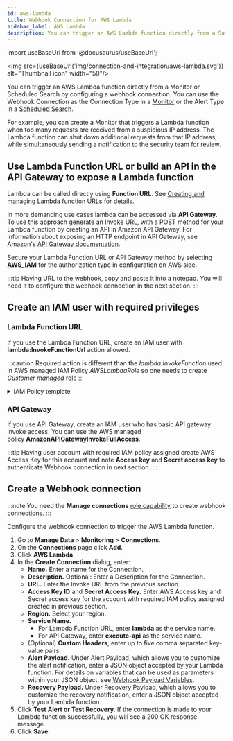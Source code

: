 ```yaml
---
id: aws-lambda
title: Webhook Connection for AWS Lambda
sidebar_label: AWS Lambda
description: You can trigger an AWS Lambda function directly from a Sumo Logic alert by configuring a webhook connection.
---
```


import useBaseUrl from '@docusaurus/useBaseUrl';

<img src={useBaseUrl('img/connection-and-integration/aws-lambda.svg')} alt="Thumbnail icon" width="50"/>

You can trigger an AWS Lambda function directly from a Monitor or Scheduled Search by configuring a webhook connection. You can use the Webhook Connection as the Connection Type in a [Monitor](/docs/alerts/monitors) or the Alert Type in a [Scheduled Search](schedule-searches-webhook-connections.md).

For example, you can create a Monitor that triggers a Lambda function when too many requests are received from a suspicious IP address. The Lambda function can shut down additional requests from that IP address, while simultaneously sending a notification to the security team for review.

## Use Lambda Function URL or build an API in the API Gateway to expose a Lambda function

Lambda can be called directly using **Function URL**. See [Creating and managing Lambda function URLs](https://docs.aws.amazon.com/lambda/latest/dg/urls-configuration.html) for details.

In more demanding use cases lambda can be accessed via **API Gateway**. To use this approach generate an Invoke URL, with a POST method for your Lambda function by creating an API in Amazon API Gateway. For information about exposing an HTTP endpoint in API Gateway, see Amazon's [API Gateway documentation](https://docs.aws.amazon.com/apigateway/latest/developerguide/getting-started.html).

Secure your Lambda Function URL or API Gateway method by selecting **AWS_IAM** for the authorization type in configuration on AWS side.

:::tip
Having URL to the webhook, copy and paste it into a notepad. You will need it to configure the webhook connection in the next section.
:::

## Create an IAM user with required privileges

### Lambda Function URL

If you use the Lambda Function URL, create an IAM user with **lambda:InvokeFunctionUrl** action allowed. 

:::caution
Required action is different than the *lambda:InvokeFunction* used in AWS managed IAM Policy *AWSLambdaRole* so one needs to create *Customer managed* role
:::

<details><summary>IAM Policy template</summary>

Custom policy: 
```json
{
    "Version": "2012-10-17",
    "Statement": [
        {
            "Effect": "Allow",
            "Action": [
                "lambda:InvokeFunctionUrl"
            ],
            "Resource": "arn:aws:lambda:*:*:function:*"
        }
    ]
}
```

</details>

### API Gateway

If you use API Gateway, create an IAM user who has basic API gateway invoke access. You can use the AWS managed policy **AmazonAPIGatewayInvokeFullAccess**.

:::tip
Having user account with required IAM policy assigned create AWS Access Key for this account and note **Access key** and **Secret access key** to authenticate Webhook connection in next section.
:::

## Create a Webhook connection

:::note
You need the **Manage connections** [role capability](/docs/manage/users-roles/roles/role-capabilities.md) to create webhook connections.
:::

Configure the webhook connection to trigger the AWS Lambda function.

1. Go to **Manage Data** > **Monitoring** > **Connections**.
1. On the **Connections** page click **Add**.
1. Click **AWS Lambda**.
1. In the **Create Connection** dialog, enter:
    * **Name.** Enter a name for the Connection.
    * **Description.** Optional: Enter a Description for the Connection.
    * **URL.** Enter the Invoke URL from the previous section.
    * **Access Key ID** and **Secret Access Key.** Enter AWS Access key and Secret access key for the account with required IAM policy assigned created in previous section.
    * **Region.** Select your region.
    * **Service Name.** 
      * For Lambda Function URL, enter **lambda** as the service name.
      * For API Gateway, enter **execute-api** as the service name.
    * (Optional) **Custom Headers**, enter up to five comma separated key-value pairs.
    * **Alert Payload.** Under Alert Payload, which allows you to customize the alert notification, enter a JSON object accepted by your Lambda function. For details on variables that can be used as parameters within your JSON object, see [Webhook Payload Variables](set-up-webhook-connections.md). 
    * **Recovery Payload.** Under Recovery Payload, which allows you to customize the recovery notification, enter a JSON object accepted by your Lambda function. 
1. Click **Test Alert or Test Recovery**. If the connection is made to your Lambda function successfully, you will see a 200 OK response message.
1. Click **Save**.
